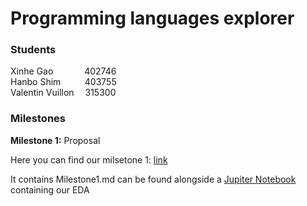 # Programming languages explorer

### Students
Xinhe Gao &#8195;&#8195;&#8195;&nbsp;402746 <br>
Hanbo Shim  &#8195;&#8195;&nbsp;&thinsp;403755 <br>
Valentin Vuillon  &#8195;315300 <br>


### Milestones

<b>Milestone 1:</b> Proposal <br>

Here you can find our milsetone 1: [link](/Milestones/milestone1/) 

It contains Milestone1.md 
can be found alongside a [Jupiter Notebook](/Milestones/milestone1/EDA.ipynb) containing our EDA